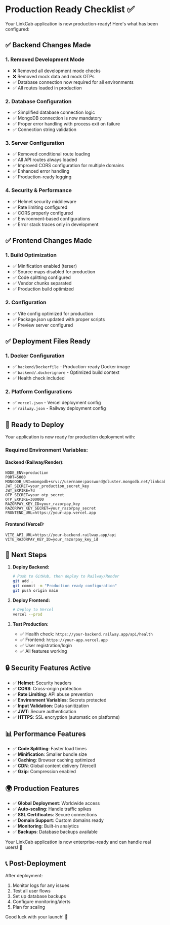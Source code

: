 # Production Ready Checklist ✅

Your LinkCab application is now production-ready! Here's what has been configured:

## ✅ Backend Changes Made

### 1. **Removed Development Mode**
- ❌ Removed all development mode checks
- ❌ Removed mock data and mock OTPs
- ✅ Database connection now required for all environments
- ✅ All routes loaded in production

### 2. **Database Configuration**
- ✅ Simplified database connection logic
- ✅ MongoDB connection is now mandatory
- ✅ Proper error handling with process exit on failure
- ✅ Connection string validation

### 3. **Server Configuration**
- ✅ Removed conditional route loading
- ✅ All API routes always loaded
- ✅ Improved CORS configuration for multiple domains
- ✅ Enhanced error handling
- ✅ Production-ready logging

### 4. **Security & Performance**
- ✅ Helmet security middleware
- ✅ Rate limiting configured
- ✅ CORS properly configured
- ✅ Environment-based configurations
- ✅ Error stack traces only in development

## ✅ Frontend Changes Made

### 1. **Build Optimization**
- ✅ Minification enabled (terser)
- ✅ Source maps disabled for production
- ✅ Code splitting configured
- ✅ Vendor chunks separated
- ✅ Production build optimized

### 2. **Configuration**
- ✅ Vite config optimized for production
- ✅ Package.json updated with proper scripts
- ✅ Preview server configured

## ✅ Deployment Files Ready

### 1. **Docker Configuration**
- ✅ `backend/Dockerfile` - Production-ready Docker image
- ✅ `backend/.dockerignore` - Optimized build context
- ✅ Health check included

### 2. **Platform Configurations**
- ✅ `vercel.json` - Vercel deployment config
- ✅ `railway.json` - Railway deployment config

## 🚀 Ready to Deploy

Your application is now ready for production deployment with:

### **Required Environment Variables:**

#### Backend (Railway/Render):
```env
NODE_ENV=production
PORT=5000
MONGODB_URI=mongodb+srv://username:password@cluster.mongodb.net/linkcab
JWT_SECRET=your_production_secret_key
JWT_EXPIRE=7d
OTP_SECRET=your_otp_secret
OTP_EXPIRE=300000
RAZORPAY_KEY_ID=your_razorpay_key
RAZORPAY_KEY_SECRET=your_razorpay_secret
FRONTEND_URL=https://your-app.vercel.app
```

#### Frontend (Vercel):
```env
VITE_API_URL=https://your-backend.railway.app/api
VITE_RAZORPAY_KEY_ID=your_razorpay_key_id
```

## 🎯 Next Steps

1. **Deploy Backend:**
   ```bash
   # Push to GitHub, then deploy to Railway/Render
   git add .
   git commit -m "Production ready configuration"
   git push origin main
   ```

2. **Deploy Frontend:**
   ```bash
   # Deploy to Vercel
   vercel --prod
   ```

3. **Test Production:**
   - ✅ Health check: `https://your-backend.railway.app/api/health`
   - ✅ Frontend: `https://your-app.vercel.app`
   - ✅ User registration/login
   - ✅ All features working

## 🔒 Security Features Active

- ✅ **Helmet**: Security headers
- ✅ **CORS**: Cross-origin protection
- ✅ **Rate Limiting**: API abuse prevention
- ✅ **Environment Variables**: Secrets protected
- ✅ **Input Validation**: Data sanitization
- ✅ **JWT**: Secure authentication
- ✅ **HTTPS**: SSL encryption (automatic on platforms)

## 📊 Performance Features

- ✅ **Code Splitting**: Faster load times
- ✅ **Minification**: Smaller bundle size
- ✅ **Caching**: Browser caching optimized
- ✅ **CDN**: Global content delivery (Vercel)
- ✅ **Gzip**: Compression enabled

## 🌍 Production Features

- ✅ **Global Deployment**: Worldwide access
- ✅ **Auto-scaling**: Handle traffic spikes
- ✅ **SSL Certificates**: Secure connections
- ✅ **Domain Support**: Custom domains ready
- ✅ **Monitoring**: Built-in analytics
- ✅ **Backups**: Database backups available

Your LinkCab application is now enterprise-ready and can handle real users! 🎉

## 📞 Post-Deployment

After deployment:
1. Monitor logs for any issues
2. Test all user flows
3. Set up database backups
4. Configure monitoring/alerts
5. Plan for scaling

Good luck with your launch! 🚀
